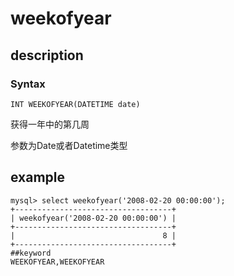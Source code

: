 # weekofyear
## description
### Syntax

`INT WEEKOFYEAR(DATETIME date)`



获得一年中的第几周

参数为Date或者Datetime类型

## example

```
mysql> select weekofyear('2008-02-20 00:00:00');
+-----------------------------------+
| weekofyear('2008-02-20 00:00:00') |
+-----------------------------------+
|                                 8 |
+-----------------------------------+
##keyword
WEEKOFYEAR,WEEKOFYEAR
